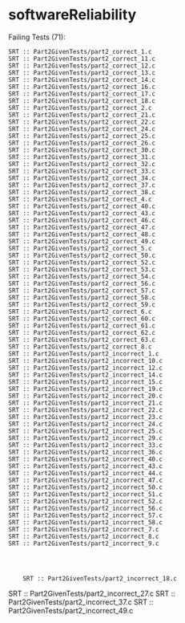 # softwareReliability
Failing Tests (71):

    SRT :: Part2GivenTests/part2_correct_1.c
    SRT :: Part2GivenTests/part2_correct_11.c
    SRT :: Part2GivenTests/part2_correct_12.c
    SRT :: Part2GivenTests/part2_correct_13.c
    SRT :: Part2GivenTests/part2_correct_14.c
    SRT :: Part2GivenTests/part2_correct_16.c
    SRT :: Part2GivenTests/part2_correct_17.c
    SRT :: Part2GivenTests/part2_correct_18.c
    SRT :: Part2GivenTests/part2_correct_2.c
    SRT :: Part2GivenTests/part2_correct_21.c
    SRT :: Part2GivenTests/part2_correct_22.c
    SRT :: Part2GivenTests/part2_correct_24.c
    SRT :: Part2GivenTests/part2_correct_25.c
    SRT :: Part2GivenTests/part2_correct_26.c
    SRT :: Part2GivenTests/part2_correct_30.c
    SRT :: Part2GivenTests/part2_correct_31.c
    SRT :: Part2GivenTests/part2_correct_32.c
    SRT :: Part2GivenTests/part2_correct_33.c
    SRT :: Part2GivenTests/part2_correct_34.c
    SRT :: Part2GivenTests/part2_correct_37.c
    SRT :: Part2GivenTests/part2_correct_38.c
    SRT :: Part2GivenTests/part2_correct_4.c
    SRT :: Part2GivenTests/part2_correct_40.c
    SRT :: Part2GivenTests/part2_correct_43.c
    SRT :: Part2GivenTests/part2_correct_46.c
    SRT :: Part2GivenTests/part2_correct_47.c
    SRT :: Part2GivenTests/part2_correct_48.c
    SRT :: Part2GivenTests/part2_correct_49.c
    SRT :: Part2GivenTests/part2_correct_5.c
    SRT :: Part2GivenTests/part2_correct_50.c
    SRT :: Part2GivenTests/part2_correct_52.c
    SRT :: Part2GivenTests/part2_correct_53.c
    SRT :: Part2GivenTests/part2_correct_54.c
    SRT :: Part2GivenTests/part2_correct_56.c
    SRT :: Part2GivenTests/part2_correct_57.c
    SRT :: Part2GivenTests/part2_correct_58.c
    SRT :: Part2GivenTests/part2_correct_59.c
    SRT :: Part2GivenTests/part2_correct_6.c
    SRT :: Part2GivenTests/part2_correct_60.c
    SRT :: Part2GivenTests/part2_correct_61.c
    SRT :: Part2GivenTests/part2_correct_62.c
    SRT :: Part2GivenTests/part2_correct_63.c
    SRT :: Part2GivenTests/part2_correct_8.c
    SRT :: Part2GivenTests/part2_incorrect_1.c
    SRT :: Part2GivenTests/part2_incorrect_10.c
    SRT :: Part2GivenTests/part2_incorrect_12.c
    SRT :: Part2GivenTests/part2_incorrect_14.c
    SRT :: Part2GivenTests/part2_incorrect_15.c
    SRT :: Part2GivenTests/part2_incorrect_19.c
    SRT :: Part2GivenTests/part2_incorrect_20.c
    SRT :: Part2GivenTests/part2_incorrect_21.c
    SRT :: Part2GivenTests/part2_incorrect_22.c
    SRT :: Part2GivenTests/part2_incorrect_23.c
    SRT :: Part2GivenTests/part2_incorrect_24.c
    SRT :: Part2GivenTests/part2_incorrect_25.c
    SRT :: Part2GivenTests/part2_incorrect_29.c
    SRT :: Part2GivenTests/part2_incorrect_33.c
    SRT :: Part2GivenTests/part2_incorrect_36.c
    SRT :: Part2GivenTests/part2_incorrect_40.c
    SRT :: Part2GivenTests/part2_incorrect_43.c
    SRT :: Part2GivenTests/part2_incorrect_44.c
    SRT :: Part2GivenTests/part2_incorrect_47.c
    SRT :: Part2GivenTests/part2_incorrect_50.c
    SRT :: Part2GivenTests/part2_incorrect_51.c
    SRT :: Part2GivenTests/part2_incorrect_52.c
    SRT :: Part2GivenTests/part2_incorrect_56.c
    SRT :: Part2GivenTests/part2_incorrect_57.c
    SRT :: Part2GivenTests/part2_incorrect_58.c
    SRT :: Part2GivenTests/part2_incorrect_7.c
    SRT :: Part2GivenTests/part2_incorrect_8.c
    SRT :: Part2GivenTests/part2_incorrect_9.c
    
    
    
    
        SRT :: Part2GivenTests/part2_incorrect_18.c
 SRT :: Part2GivenTests/part2_incorrect_27.c
  SRT :: Part2GivenTests/part2_incorrect_37.c
   SRT :: Part2GivenTests/part2_incorrect_49.c

